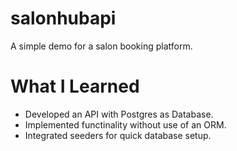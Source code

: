 # salonhubapi
A simple demo for a  salon booking platform.


# What I Learned

* Developed an API with Postgres as Database.
* Implemented functinality without use of an ORM.
* Integrated seeders for quick database setup.
